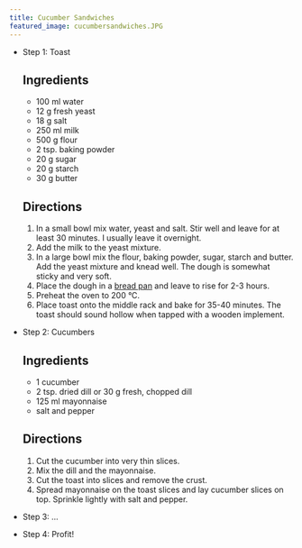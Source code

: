 ```yaml
---
title: Cucumber Sandwiches
featured_image: cucumbersandwiches.JPG
---
```


- Step 1: Toast

  ## Ingredients

  - 100 ml water
  - 12 g fresh yeast
  - 18 g salt
  - 250 ml milk
  - 500 g flour
  - 2 tsp. baking powder
  - 20 g sugar
  - 20 g starch
  - 30 g butter
  
  ## Directions

  1. In a small bowl mix water, yeast and salt. Stir well and leave for at least 30 minutes. I usually leave it overnight.
  2. Add the milk to the yeast mixture.
  3. In a large bowl mix the flour, baking powder, sugar, starch and butter. Add the yeast mixture and knead well. The dough is somewhat sticky and very soft.
  4. Place the dough in a [bread pan]("https://en.wikipedia.org/wiki/Bread_pan) and leave to rise for 2-3 hours.
  5. Preheat the oven to 200 &#176;C.
  6. Place toast onto the middle rack and bake for 35-40 minutes. The toast should sound hollow when tapped with a wooden implement.

- Step 2: Cucumbers

  ## Ingredients

  - 1 cucumber
  - 2 tsp. dried dill or 30 g fresh, chopped dill
  - 125 ml mayonnaise
  - salt and pepper

  ## Directions

    1. Cut the cucumber into very thin slices.
    2. Mix the dill and the mayonnaise.
    3. Cut the toast into slices and remove the crust.
    4. Spread mayonnaise on the toast slices and lay cucumber slices on top. Sprinkle lightly with salt and pepper.

- Step 3: ...
- Step 4: Profit!
